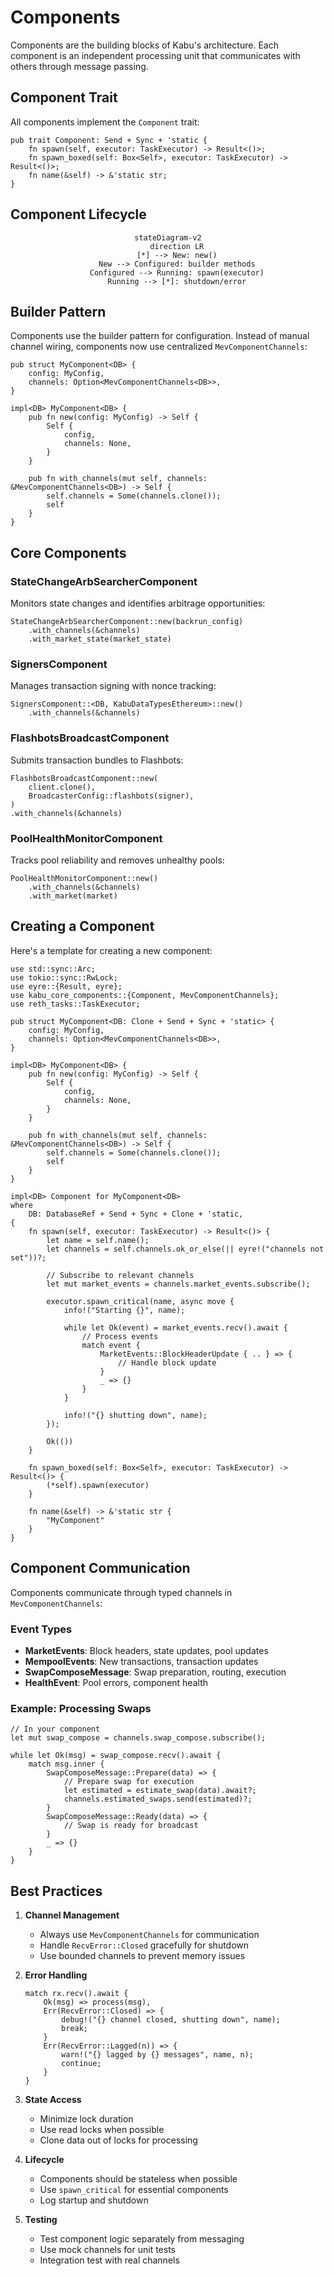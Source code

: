 # Components

Components are the building blocks of Kabu's architecture. Each component is an independent processing unit that communicates with others through message passing.

## Component Trait

All components implement the `Component` trait:

```rust,ignore
pub trait Component: Send + Sync + 'static {
    fn spawn(self, executor: TaskExecutor) -> Result<()>;
    fn spawn_boxed(self: Box<Self>, executor: TaskExecutor) -> Result<()>;
    fn name(&self) -> &'static str;
}
```

## Component Lifecycle

<div align="center">

```mermaid
stateDiagram-v2
    direction LR
    [*] --> New: new()
    New --> Configured: builder methods
    Configured --> Running: spawn(executor)
    Running --> [*]: shutdown/error
```

</div>

## Builder Pattern

Components use the builder pattern for configuration. Instead of manual channel wiring, components now use centralized `MevComponentChannels`:

```rust,ignore
pub struct MyComponent<DB> {
    config: MyConfig,
    channels: Option<MevComponentChannels<DB>>,
}

impl<DB> MyComponent<DB> {
    pub fn new(config: MyConfig) -> Self {
        Self {
            config,
            channels: None,
        }
    }
    
    pub fn with_channels(mut self, channels: &MevComponentChannels<DB>) -> Self {
        self.channels = Some(channels.clone());
        self
    }
}
```

## Core Components

### StateChangeArbSearcherComponent

Monitors state changes and identifies arbitrage opportunities:

```rust,ignore
StateChangeArbSearcherComponent::new(backrun_config)
    .with_channels(&channels)
    .with_market_state(market_state)
```

### SignersComponent  

Manages transaction signing with nonce tracking:

```rust,ignore
SignersComponent::<DB, KabuDataTypesEthereum>::new()
    .with_channels(&channels)
```

### FlashbotsBroadcastComponent

Submits transaction bundles to Flashbots:

```rust,ignore
FlashbotsBroadcastComponent::new(
    client.clone(),
    BroadcasterConfig::flashbots(signer),
)
.with_channels(&channels)
```

### PoolHealthMonitorComponent

Tracks pool reliability and removes unhealthy pools:

```rust,ignore
PoolHealthMonitorComponent::new()
    .with_channels(&channels)
    .with_market(market)
```

## Creating a Component

Here's a template for creating a new component:

```rust,ignore
use std::sync::Arc;
use tokio::sync::RwLock;
use eyre::{Result, eyre};
use kabu_core_components::{Component, MevComponentChannels};
use reth_tasks::TaskExecutor;

pub struct MyComponent<DB: Clone + Send + Sync + 'static> {
    config: MyConfig,
    channels: Option<MevComponentChannels<DB>>,
}

impl<DB> MyComponent<DB> {
    pub fn new(config: MyConfig) -> Self {
        Self {
            config,
            channels: None,
        }
    }
    
    pub fn with_channels(mut self, channels: &MevComponentChannels<DB>) -> Self {
        self.channels = Some(channels.clone());
        self
    }
}

impl<DB> Component for MyComponent<DB> 
where
    DB: DatabaseRef + Send + Sync + Clone + 'static,
{
    fn spawn(self, executor: TaskExecutor) -> Result<()> {
        let name = self.name();
        let channels = self.channels.ok_or_else(|| eyre!("channels not set"))?;
        
        // Subscribe to relevant channels
        let mut market_events = channels.market_events.subscribe();
        
        executor.spawn_critical(name, async move {
            info!("Starting {}", name);
            
            while let Ok(event) = market_events.recv().await {
                // Process events
                match event {
                    MarketEvents::BlockHeaderUpdate { .. } => {
                        // Handle block update
                    }
                    _ => {}
                }
            }
            
            info!("{} shutting down", name);
        });
        
        Ok(())
    }
    
    fn spawn_boxed(self: Box<Self>, executor: TaskExecutor) -> Result<()> {
        (*self).spawn(executor)
    }
    
    fn name(&self) -> &'static str {
        "MyComponent"
    }
}
```

## Component Communication

Components communicate through typed channels in `MevComponentChannels`:

### Event Types

- **MarketEvents**: Block headers, state updates, pool updates
- **MempoolEvents**: New transactions, transaction updates
- **SwapComposeMessage**: Swap preparation, routing, execution
- **HealthEvent**: Pool errors, component health

### Example: Processing Swaps

```rust,ignore
// In your component
let mut swap_compose = channels.swap_compose.subscribe();

while let Ok(msg) = swap_compose.recv().await {
    match msg.inner {
        SwapComposeMessage::Prepare(data) => {
            // Prepare swap for execution
            let estimated = estimate_swap(data).await?;
            channels.estimated_swaps.send(estimated)?;
        }
        SwapComposeMessage::Ready(data) => {
            // Swap is ready for broadcast
        }
        _ => {}
    }
}
```

## Best Practices

1. **Channel Management**
   - Always use `MevComponentChannels` for communication
   - Handle `RecvError::Closed` gracefully for shutdown
   - Use bounded channels to prevent memory issues

2. **Error Handling**
   ```rust,ignore
   match rx.recv().await {
       Ok(msg) => process(msg),
       Err(RecvError::Closed) => {
           debug!("{} channel closed, shutting down", name);
           break;
       }
       Err(RecvError::Lagged(n)) => {
           warn!("{} lagged by {} messages", name, n);
           continue;
       }
   }
   ```

3. **State Access**
   - Minimize lock duration
   - Use read locks when possible
   - Clone data out of locks for processing

4. **Lifecycle**
   - Components should be stateless when possible
   - Use `spawn_critical` for essential components
   - Log startup and shutdown

5. **Testing**
   - Test component logic separately from messaging
   - Use mock channels for unit tests
   - Integration test with real channels